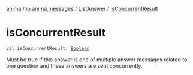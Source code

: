 [anima](../../index.md) / [io.anima.messages](../index.md) / [ListAnswer](index.md) / [isConcurrentResult](./is-concurrent-result.md)

# isConcurrentResult

`val isConcurrentResult: `[`Boolean`](https://kotlinlang.org/api/latest/jvm/stdlib/kotlin/-boolean/index.html)

Must be true if this answer is one of multiple answer messages related to one question and
these answers are sent concurrently.

